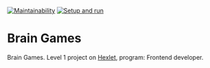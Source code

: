 [![Maintainability](https://api.codeclimate.com/v1/badges/1dc586cf782485c09b1b/maintainability)](https://codeclimate.com/github/mellyssy/frontend-project-lvl1/maintainability) 
[![Setup and run](https://github.com/mellyssy/frontend-project-lvl1/workflows/Setup%20and%20run/badge.svg)](https://github.com/mellyssy/frontend-project-lvl1/actions)


# Brain Games


Brain Games. Level 1 project on [Hexlet](https://ru.hexlet.io/professions/python/projects/49), program: Frontend developer. 
